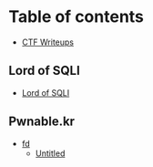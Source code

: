 # Table of contents

* [CTF Writeups](README.md)

## Lord of SQLI

* [Lord of SQLI](lord-of-sqli/lord-of-sqli.md)

## Pwnable.kr

* [fd](pwnable.kr/fd/README.md)
  * [Untitled](pwnable.kr/fd/untitled.md)

